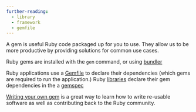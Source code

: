 ```yaml
---
further-reading:
  - library
  - framework
  - gemfile
---
```

A gem is useful Ruby code packaged up for you to use. They
allow us to be more productive by providing solutions for
common use cases.

Ruby gems are installed with the `gem` command, or using
[bundler](/gemfile#bundler)

Ruby applications use a [Gemfile](/gemfile) to declare their
dependencies (which gems are required to run the
application.) Ruby [libraries](/library) declare their gem
dependencies in the a
[gemspec](http://guides.rubygems.org/specification-reference/)

[Writing your own
gem](http://guides.rubygems.org/make-your-own-gem/) is a
great way to learn how to write re-usable software as well
as contributing back to the Ruby community.
